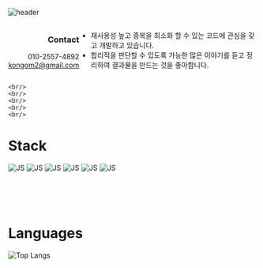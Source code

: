![header](https://capsule-render.vercel.app/api?type=Waving&color=auto&height=200&section=header&text=kongom2&fontSize=70&fontAlign=76&fontColor=fff)
<div style="display: flex">
<div style="text-align:end; width: 200px">

### **Contact**

010-2557-4892<br/>
kongom2@gmail.com

</div>
<div style="width: 1000px">

- 재사용성 높고 중복을 최소화 할 수 있는 코드에 관심을 갖고 개발하고 있습니다.
- 합리적을 판단할 수 있도록 가능한 많은 이야기를 듣고 정리하여 결과물을 만드는 것을 좋아합니다.
  </div>
</div>


    <br/>
    <br/>
    <br/>
    <br/>
    <br/>

# **Stack**

![JS](https://img.shields.io/badge/HTML5-E34F26?style=flat-square&logo=HTML5&logoColor=fff&fontColor=fff)
![JS](https://img.shields.io/badge/CSS3-1572B6?style=flat-square&logo=CSS3&logoColor=fff&fontColor=fff)
![JS](https://img.shields.io/badge/JavaScript-F7DF1E?style=flat-square&logo=JavaScript&logoColor=fff&fontColor=fff)
![JS](https://img.shields.io/badge/React-61DAFB?style=flat-square&logo=React&logoColor=fff&fontColor=fff)
![JS](https://img.shields.io/badge/Redux-764ABC?style=flat-square&logo=Redux&logoColor=fff&fontColor=fff)
![JS](https://img.shields.io/badge/styledComponents-DB7093?style=flat-square&logo=styled-components&logoColor=fff&fontColor=fff)
<br/>
<br/>
<br/>
<br/>
<br/>

# **Languages**

![Top Langs](https://github-readme-stats.vercel.app/api/top-langs/?username=kongom2&layout=compact)
